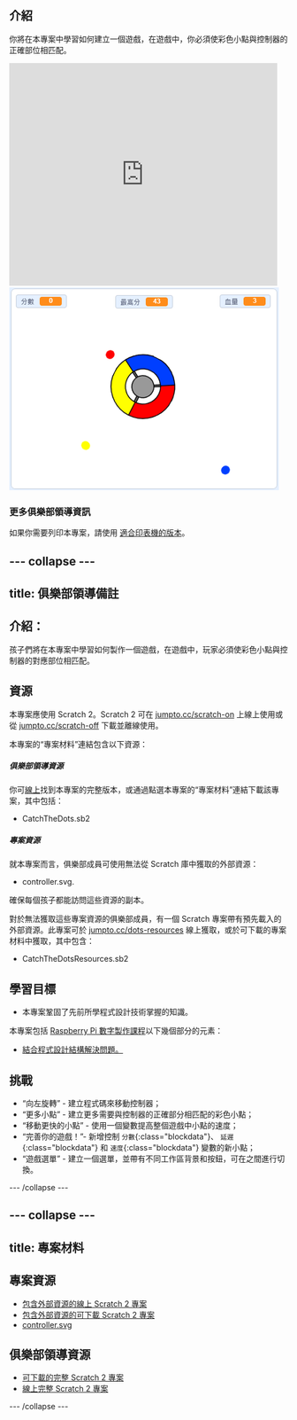 ## 介紹

你將在本專案中學習如何建立一個遊戲，在遊戲中，你必須使彩色小點與控制器的正確部位相匹配。

<div class="scratch-preview">
  <iframe allowtransparency="true" width="485" height="402" src="https://scratch.mit.edu/projects/embed/44942820/?autostart=false" frameborder="0"></iframe>
  <img src="images/dots-final.png">
</div>

### 更多俱樂部領導資訊

如果你需要列印本專案，請使用 [適合印表機的版本](https://projects.raspberrypi.org/en/projects/catch-the-dots/print)。


--- collapse ---
---
title: 俱樂部領導備註
---


## 介紹：
孩子們將在本專案中學習如何製作一個遊戲，在遊戲中，玩家必須使彩色小點與控制器的對應部位相匹配。

## 資源
本專案應使用 Scratch 2。Scratch 2 可在 [jumpto.cc/scratch-on](http://jumpto.cc/scratch-on) 上線上使用或從 [jumpto.cc/scratch-off](http://jumpto.cc/scratch-off) 下載並離線使用。

本專案的“專案材料”連結包含以下資源：

##### 俱樂部領導資源

你可<a href="http://scratch.mit.edu/projects/44942820/#editor">線上</a>找到本專案的完整版本，或通過點選本專案的“專案材料”連結下載該專案，其中包括：

+ CatchTheDots.sb2

##### 專案資源

就本專案而言，俱樂部成員可使用無法從 Scratch 庫中獲取的外部資源：

+ controller.svg.

確保每個孩子都能訪問這些資源的副本。

對於無法獲取這些專案資源的俱樂部成員，有一個 Scratch 專案帶有預先載入的外部資源。此專案可於 [jumpto.cc/dots-resources](http://jumpto.cc/dots-resources) 線上獲取，或於可下載的專案材料中獲取，其中包含：

+ CatchTheDotsResources.sb2 

## 學習目標
+ 本專案鞏固了先前所學程式設計技術掌握的知識。

本專案包括 [Raspberry Pi 數字製作課程](http://rpf.io/curriculum)以下幾個部分的元素：

+ [結合程式設計結構解決問題。](https://www.raspberrypi.org/curriculum/programming/builder)

## 挑戰
+ “向左旋轉” - 建立程式碼來移動控制器；
+ “更多小點” - 建立更多需要與控制器的正確部分相匹配的彩色小點；
+ “移動更快的小點” - 使用一個變數提高整個遊戲中小點的速度；
+ “完善你的遊戲！”- 新增控制 `分數`{:class="blockdata"}、 `延遲`{:class="blockdata"} 和 `速度`{:class="blockdata"} 變數的新小點；
+ “遊戲選單” - 建立一個選單，並帶有不同工作區背景和按鈕，可在之間進行切換。

--- /collapse ---


--- collapse ---
---
title: 專案材料
---
## 專案資源
* [包含外部資源的線上 Scratch 2 專案](http://jumpto.cc/dots-resources)
* [包含外部資源的可下載 Scratch 2 專案](resources/CatchTheDotsResources.sb2)
* [controller.svg](resources/controller.svg)

## 俱樂部領導資源
* [可下載的完整 Scratch 2 專案](resources/CatchTheDots.sb2)
* [線上完整 Scratch 2 專案](http://scratch.mit.edu/projects/44942820/#editor)

--- /collapse ---